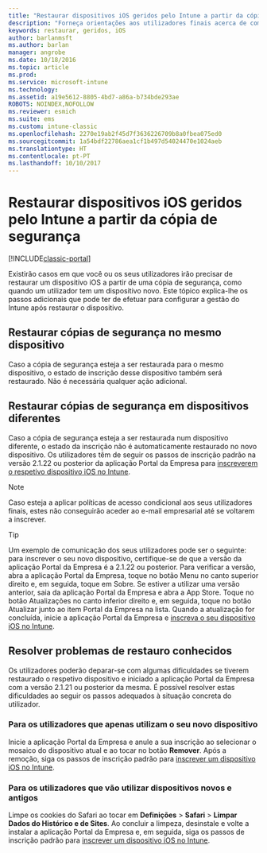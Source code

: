 ```yaml
---
title: "Restaurar dispositivos iOS geridos pelo Intune a partir da cópia de segurança"
description: "Forneça orientações aos utilizadores finais acerca de como voltarem a inscrever os respetivos dispositivos depois de os restaurarem a partir da cópia de segurança."
keywords: restaurar, geridos, iOS
author: barlanmsft
ms.author: barlan
manager: angrobe
ms.date: 10/18/2016
ms.topic: article
ms.prod: 
ms.service: microsoft-intune
ms.technology: 
ms.assetid: a19e5612-8805-4bd7-a86a-b734bde293ae
ROBOTS: NOINDEX,NOFOLLOW
ms.reviewer: esmich
ms.suite: ems
ms.custom: intune-classic
ms.openlocfilehash: 2270e19ab2f45d7f3636226709b8a0fbea075ed0
ms.sourcegitcommit: 1a54bdf22786aea1cf1b497d54024470e1024aeb
ms.translationtype: HT
ms.contentlocale: pt-PT
ms.lasthandoff: 10/10/2017
---
```

# <a name="restore-intune-managed-ios-devices-from-backup"></a>Restaurar dispositivos iOS geridos pelo Intune a partir da cópia de segurança

[!INCLUDE[classic-portal](../includes/classic-portal.md)]

Existirão casos em que você ou os seus utilizadores irão precisar de restaurar um dispositivo iOS a partir de uma cópia de segurança, como quando um utilizador tem um dispositivo novo. Este tópico explica-lhe os passos adicionais que pode ter de efetuar para configurar a gestão do Intune após restaurar o dispositivo.

## <a name="restoring-backups-onto-the-same-device"></a>Restaurar cópias de segurança no mesmo dispositivo

Caso a cópia de segurança esteja a ser restaurada para o mesmo dispositivo, o estado de inscrição desse dispositivo também será restaurado. Não é necessária qualquer ação adicional.

## <a name="restoring-backups-onto-different-devices"></a>Restaurar cópias de segurança em dispositivos diferentes

Caso a cópia de segurança esteja a ser restaurada num dispositivo diferente, o estado da inscrição não é automaticamente restaurado no novo dispositivo. Os utilizadores têm de seguir os passos de inscrição padrão na versão 2.1.22 ou posterior da aplicação Portal da Empresa para [inscreverem o respetivo dispositivo iOS no Intune](/intune-user-help/enroll-your-device-in-intune-ios).

> [!NOTE]
> Caso esteja a aplicar políticas de acesso condicional aos seus utilizadores finais, estes não conseguirão aceder ao e-mail empresarial até se voltarem a inscrever.

> [!TIP]
> Um exemplo de comunicação dos seus utilizadores pode ser o seguinte: para inscrever o seu novo dispositivo, certifique-se de que a versão da aplicação Portal da Empresa é a 2.1.22 ou posterior. Para verificar a versão, abra a aplicação Portal da Empresa, toque no botão Menu no canto superior direito e, em seguida, toque em Sobre. Se estiver a utilizar uma versão anterior, saia da aplicação Portal da Empresa e abra a App Store. Toque no botão Atualizações no canto inferior direito e, em seguida, toque no botão Atualizar junto ao item Portal da Empresa na lista. Quando a atualização for concluída, inicie a aplicação Portal da Empresa e [inscreva o seu dispositivo iOS no Intune](/intune-user-help/enroll-your-device-in-intune-ios).

## <a name="resolving-known-issues-with-restores"></a>Resolver problemas de restauro conhecidos

Os utilizadores poderão deparar-se com algumas dificuldades se tiverem restaurado o respetivo dispositivo e iniciado a aplicação Portal da Empresa com a versão 2.1.21 ou posterior da mesma. É possível resolver estas dificuldades ao seguir os passos adequados à situação concreta do utilizador.

### <a name="for-users-who-will-only-use-their-new-device"></a>Para os utilizadores que apenas utilizam o seu novo dispositivo
Inicie a aplicação Portal da Empresa e anule a sua inscrição ao selecionar o mosaico do dispositivo atual e ao tocar no botão __Remover__. Após a remoção, siga os passos de inscrição padrão para [inscrever um dispositivo iOS no Intune](/intune-user-help/enroll-your-device-in-intune-ios).

### <a name="for-users-who-will-use-both-their-old-and-new-devices"></a>Para os utilizadores que vão utilizar dispositivos novos e antigos
Limpe os cookies do Safari ao tocar em __Definições__ > __Safari__ > __Limpar Dados do Histórico e de Sites__. Ao concluir a limpeza, desinstale e volte a instalar a aplicação Portal da Empresa e, em seguida, siga os passos de inscrição padrão para [inscrever um dispositivo iOS no Intune](/intune-user-help/enroll-your-device-in-intune-ios).
